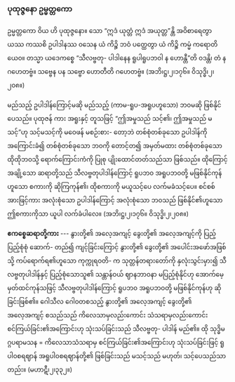 ### ပုထုဇ္ဇနော ဥမ္မတ္တကော

ဥမ္မတ္တကော ဝိယ ဟိ ပုထုဇ္ဇနော။ သော “ဣဒံ ယုတ္တံ ဣဒံ အယုတ္တ”န္တိ အဝိစာရေတွာ ယဿ ကဿစိ
ဥပါဒါနဿ ၀သေန ယံ ကိဉ္စိ ဘဝံ ပတ္ထေတွာ ယံ ကိဉ္စိ ကမ္မံ ကရောတိယေ၀။ တသ္မာ ယဒေကစ္စေ “သီလဗ္ဗတု-
ပါဒါနေန ရူပါရူပဘဝါ န ဟောန္တီ”တိ ၀ဒန္တိ၊ တံ န ဂဟေတဗ္ဗံ။ သဗ္ဗေန ပန သဗ္ဗော ဟောတီတိ ဂဟေတဗ္ဗံ။
<r>(အဘိ၊ဋ္ဌ၊၂၊၁၇၆။ ဝိသုဒ္ဓိ၊၂၊၂၀၈။)</r>

မည်သည့် ဥပါဒါန်ကြောင့်မဆို မည်သည့် (ကာမ-ရူပ-အရူပဟူသော) ဘ၀မဆို ဖြစ်နိုင်ပေသည်။ ပုထုဇန်
ကား အရူးနှင့် တူသဖြင့် “ဤအမှုသည် သင့်၏၊ ဤအမှုသည် မသင့်”ဟု သင့်မသင့်ကို မဝေဖန် မစဉ်းစား-
တော့ဘဲ တစ်စုံတစ်ခုသော ဥပါဒါန်ကို အကြောင်းခံ၍ တစ်စုံတစ်ခုသော ဘ၀ကို တောင့်တ၍ အမှတ်မထား
တစ်စုံတစ်ခုသော ထိုထိုဘ၀သို့ ရောက်ကြောင်းကံကို ပြုစု ပျိုးထောင်တတ်သည်သာ ဖြစ်သည်။ ထိုကြောင့်
အချို့သော ဆရာတို့သည် သီလဗ္ဗတုပါဒါန်ကြောင့် ရူပဘ၀ အရူပဘ၀တို့ မဖြစ်နိုင်ကုန် ဟူသော စကားကို
ဆိုကြကုန်၏၊ ထိုစကားကို မယူသင့်ပေ လက်မခံသင့်ပေ။ စင်စစ်အားဖြင့်ကား အလုံးစုံသော ဥပါဒါန်ကြောင့်
အလုံးစုံသော ဘ၀သည် ဖြစ်နိုင်၏ဟူသော ဤစကားကိုသာ ယူပါ လက်ခံပါလေ။
<r>(အဘိ၊ဋ္ဌ၊၂၊၁၇၆။ ဝိသုဒ္ဓိ၊၂၊၂၀၈။)</r>

**ဧကစ္စေဆရာတို့ကား** --- နွားတို့၏ အလေ့အကျင့် ခွေးတို့၏ အလေ့အကျင့်ကို ပြည့်ပြည့်စုံစုံ ဆောက်-
တည်၍ ကျင့်ခြင်းကြောင့် နွားတို့၏ ခွေးတို့၏ အပေါင်းအဖော်အဖြစ်သို့ ကပ်ရောက်ရ၏ဟူသော ကုက္ကုရ၀တိ-
က သုတ္တန်တရားတော်ကို နှလုံးသွင်းမှား၍ သီလဗ္ဗတုပါဒါန်နှင့် ပြည့်စုံသောသူ၏ သန္တာန်ဝယ် ဈာနဘာ၀နာ
မပြည့်စုံနိုင်ဟု အောက်မေ့ မှတ်ထင်ကုန်သဖြင့် သီလဗ္ဗတုပါဒါန်ကြောင့် ရူပဘ၀ အရူပဘ၀တို့ မဖြစ်နိုင်ကုန်ဟု
ဆိုခြင်းဖြစ်၏။ ဂေါသီလ ဂေါ၀တစသည့် နွားတို့၏ အလေ့အကျင့် ခွေးတို့၏ အလေ့အကျင့် စသည်သည်
ကိလေသာမှလည်းကောင်း သံသရာမှလည်းကောင်း စင်ကြယ်ခြင်း၏အကြောင်းဟု သုံးသပ်ခြင်းသည် သီလဗ္ဗတု-
ပါဒါန် မည်၏။ ထို သုဒ္ဓိမဂ္ဂပရာမသန = ကိလေသာသံသရာမှ စင်ကြယ်ခြင်း၏အကြောင်းဟု သုံးသပ်ခြင်းဖြင့်
ရူပါ၀စရဈာန် အရူပါ၀စရဈာန်တို့၏ ဖြစ်ခြင်းသည် မသင့်သည် မဟုတ်၊ သင့်ပေသည်သာတည်း။
<r>(မဟာဋီ၊၂၊၃၃၂။)</r>
